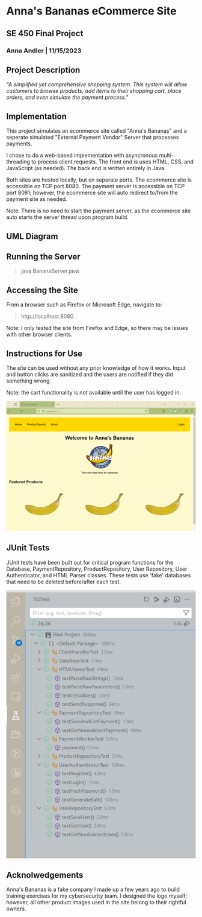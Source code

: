 # Anna's Bananas eCommerce Site
## SE 450 Final Project
### Anna Andler | 11/15/2023

## Project Description
*"A simplified yet comprehensive shopping system. This system will allow customers to browse products, add items to their shopping cart, place orders, and even simulate the payment process."*

## Implementation
This project simulates an ecommerce site called "Anna's Bananas" and a seperate simulated "External Payment Vendor" Server that processes payments. 

I chose to do a web-based implementation with asyncronous multi-threading to process client requests. The front end is uses HTML, CSS, and JavaScript (as needed). The back end is written entirely in Java. 

Both sites are hosted locally, but on seperate ports. The ecommerce site is accessible on TCP port 8080. The payment server is accessible on TCP port 8081; however, the ecommerce site will auto redirect to/from the payment site as needed. 

Note: There is no need to start the payment server, as the ecommerce site auto starts the server thread upon program build. 

## UML Diagram



## Running the Server
> java BananaServer.java

## Accessing the Site
From a browser such as Firefox or Microsoft Edge, navigate to:
> http://localhost:8080

Note: I only tested the site from Firefox and Edge, so there may be issues with other browser clients. 

## Instructions for Use
The site can be used without any prior knowledge of how it works. Input and button clicks are sanitized and the users are notified if they did something wrong.

Note: the cart functionality is not available until the user has logged in.

![homepage](README/Index.html.png)

## JUnit Tests
JUnit tests have been built out for critical program functions for the Database, PaymentRepository, ProductRepository, User Repository, User Authenticator, and HTML Parser classes. These tests use 'fake' databases that need to be deleted before/after each test.

![junit](README/JUnitTests.png)


## Acknolwedgements
Anna's Bananas is a fake company I made up a few years ago to build training exercises for my cybersecurity team.  I designed the logo myself; however, all other product images used in the site belong to their rightful owners. 


